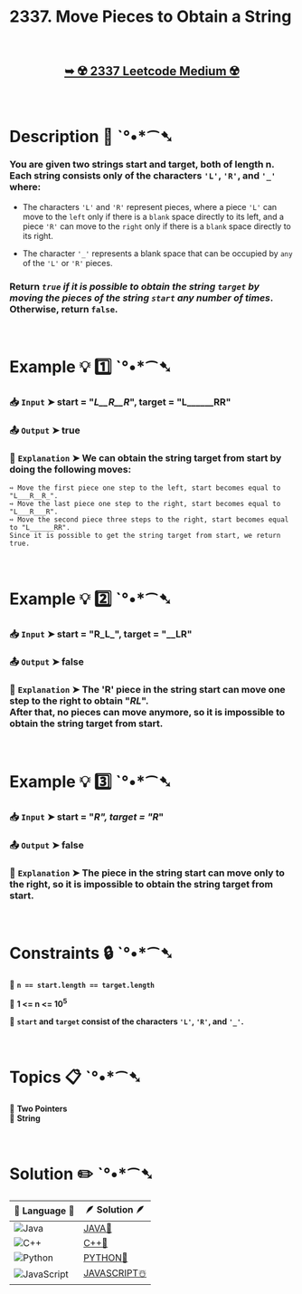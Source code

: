 # 2337. Move Pieces to Obtain a String

</br>

<h2 align="center"> 

<a href="https://leetcode.com/problems/move-pieces-to-obtain-a-string/description/?envType=daily-question&envId=2024-12-05"><strong>➥ ☢️ 2337 Leetcode Medium ☢️ </strong></a>
</h2>

</br>

# Description 📜 ˋ°•*⁀➷

### You are given two strings start and target, both of length n. Each string consists only of the characters `'L'`, `'R'`, and `'_'` where:

- The characters `'L'` and `'R'` represent pieces, where a piece `'L'` can move to the `left` only if there is a `blank` space directly to its left, and a piece `'R'` can move to the `right` only if there is a `blank` space directly to its right.

- The character `'_'` represents a blank space that can be occupied by `any` of the `'L'` or `'R'` pieces.

### Return *`true` if it is possible to obtain the string `target` by moving the pieces of the string `start` any number of times*. Otherwise, return `false`.

</br>

# Example 💡 1️⃣ ˋ°•*⁀➷

  ### 📥 `Input`  ➤ start = "_L__R__R_", target = "L______RR"

  ### 📤 `Output`  ➤ true

  ### 🔦 `Explanation`  ➤ We can obtain the string target from start by doing the following moves:

    ➺ Move the first piece one step to the left, start becomes equal to "L___R__R_".
    ➺ Move the last piece one step to the right, start becomes equal to "L___R___R".
    ➺ Move the second piece three steps to the right, start becomes equal to "L______RR".
    Since it is possible to get the string target from start, we return true.

</br>

# Example 💡 2️⃣ ˋ°•*⁀➷

  ### 📥 `Input` ➤ start = "R_L_", target = "__LR"

  ### 📤 `Output`  ➤ false

  ### 🔦 `Explanation` ➤ The 'R' piece in the string start can move one step to the right to obtain "_RL_".</br> After that, no pieces can move anymore, so it is impossible to obtain the string target from start.

</br>

# Example 💡 3️⃣ ˋ°•*⁀➷

  ### 📥 `Input` ➤ start = "_R", target = "R_"

  ### 📤 `Output`  ➤ false

  ### 🔦 `Explanation`  ➤ The piece in the string start can move only to the right, so it is impossible to obtain the string target from start.

</br>

# Constraints 🔒 ˋ°•*⁀➷

🔹 **`n == start.length == target.length`** </br>

🔹 **1 <= n <= 10<sup>5</sup>** </br>

🔹 **`start` and `target` consist of the characters `'L'`, `'R'`, and `'_'`.** </br>

</br>

# Topics 📋 ˋ°•*⁀➷

🔸 **Two Pointers**  </br>
🔸 **String**  </br>

</br>

# Solution ✏️ ˋ°•*⁀➷

| 📒 Language 📒  | 🪶 Solution 🪶 |
| ------------- | ------------- |
|  ![Java](https://img.shields.io/badge/java-%23ED8B00.svg?style=for-the-badge&logo=openjdk&logoColor=white)  | [JAVA🍁](https://github.com/Prakhar-002/LEETCODE/blob/main/%F0%9F%93%9C%20Daily%20Challange%20%F0%9F%92%A1/12%20December%20%F0%9F%90%BB%E2%80%8D%E2%9D%84%EF%B8%8F%202024/05%20-%2012%20-%202024%20---%202337.%20Move%20Pieces%20to%20Obtain%20a%20String%20%E2%98%83%EF%B8%8F%20%F0%9F%8D%81%20%F0%9F%8D%B0%20%F0%9F%8E%B2/%F0%9F%8D%81JAVA%20-%202337.%20Move%20Pieces%20to%20Obtain%20a%20String.java) |
|  ![C++](https://img.shields.io/badge/c++-%2300599C.svg?style=for-the-badge&logo=c%2B%2B&logoColor=white)  | [C++🎲](https://github.com/Prakhar-002/LEETCODE/blob/main/%F0%9F%93%9C%20Daily%20Challange%20%F0%9F%92%A1/12%20December%20%F0%9F%90%BB%E2%80%8D%E2%9D%84%EF%B8%8F%202024/05%20-%2012%20-%202024%20---%202337.%20Move%20Pieces%20to%20Obtain%20a%20String%20%E2%98%83%EF%B8%8F%20%F0%9F%8D%81%20%F0%9F%8D%B0%20%F0%9F%8E%B2/%F0%9F%8E%B2CPP%20-%202337.%20Move%20Pieces%20to%20Obtain%20a%20String.cpp)  |
|  ![Python](https://img.shields.io/badge/python-3670A0?style=for-the-badge&logo=python&logoColor=ffdd54)    | [PYTHON🍰](https://github.com/Prakhar-002/LEETCODE/blob/main/%F0%9F%93%9C%20Daily%20Challange%20%F0%9F%92%A1/12%20December%20%F0%9F%90%BB%E2%80%8D%E2%9D%84%EF%B8%8F%202024/05%20-%2012%20-%202024%20---%202337.%20Move%20Pieces%20to%20Obtain%20a%20String%20%E2%98%83%EF%B8%8F%20%F0%9F%8D%81%20%F0%9F%8D%B0%20%F0%9F%8E%B2/%F0%9F%8D%B0PYTHON%20-%202337.%20Move%20Pieces%20to%20Obtain%20a%20String.py) |
| ![JavaScript](https://img.shields.io/badge/javascript-%23323330.svg?style=for-the-badge&logo=javascript&logoColor=%23F7DF1E)   | [JAVASCRIPT☃️](https://github.com/Prakhar-002/LEETCODE/blob/main/%F0%9F%93%9C%20Daily%20Challange%20%F0%9F%92%A1/12%20December%20%F0%9F%90%BB%E2%80%8D%E2%9D%84%EF%B8%8F%202024/05%20-%2012%20-%202024%20---%202337.%20Move%20Pieces%20to%20Obtain%20a%20String%20%E2%98%83%EF%B8%8F%20%F0%9F%8D%81%20%F0%9F%8D%B0%20%F0%9F%8E%B2/%E2%98%83%EF%B8%8FJAVASCRIPT%20-%202337.%20Move%20Pieces%20to%20Obtain%20a%20String.js) |
